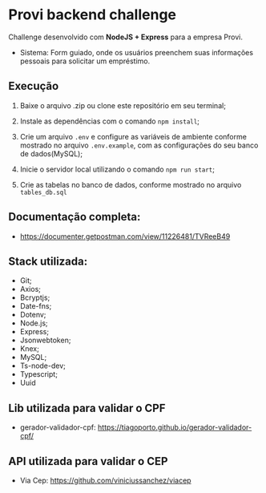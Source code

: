 # Provi backend challenge
Challenge desenvolvido com **NodeJS + Express** para a empresa Provi.

- Sistema: Form guiado, onde os usuários preenchem suas informações pessoais para solicitar um empréstimo.

## Execução
1. Baixe o arquivo .zip ou clone este repositório em seu terminal;

2. Instale as dependências com o comando
```npm install```;

3. Crie um arquivo ```.env``` e configure as variáveis de ambiente conforme mostrado no arquivo ```.env.example```, com as configurações do seu banco de dados(MySQL);

4. Inicie o servidor local utilizando o comando ```npm run start```;

5. Crie as tabelas no banco de dados, conforme mostrado no arquivo ```tables_db.sql```

## Documentação completa:
- https://documenter.getpostman.com/view/11226481/TVReeB49

## Stack utilizada:
- Git;
- Axios;
- Bcryptjs;
- Date-fns;
- Dotenv;
- Node.js;
- Express;
- Jsonwebtoken;
- Knex;
- MySQL;
- Ts-node-dev;
- Typescript;
- Uuid
    
## Lib utilizada para validar o CPF
- gerador-validador-cpf: https://tiagoporto.github.io/gerador-validador-cpf/
    
## API utilizada para validar o CEP
- Via Cep: https://github.com/viniciussanchez/viacep

